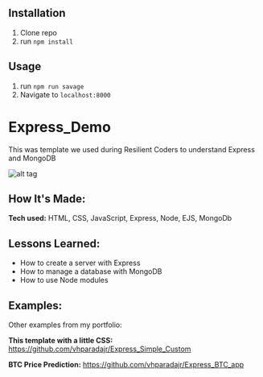 
## Installation

1. Clone repo
2. run `npm install`

## Usage

1. run `npm run savage`
2. Navigate to `localhost:8000`

# Express_Demo
This was template we used during Resilient Coders to understand Express and MongoDB

![alt tag](https://i.imgur.com/uVnhS3R.png)

## How It's Made:

**Tech used:** HTML, CSS, JavaScript, Express, Node, EJS, MongoDb


## Lessons Learned:

- How to create a server with Express
- How to manage a database with MongoDB
- How to use Node modules

## Examples:
Other examples from my portfolio:

**This template with a little CSS:** https://github.com/vhparadajr/Express_Simple_Custom

**BTC Price Prediction:** https://github.com/vhparadajr/Express_BTC_app


